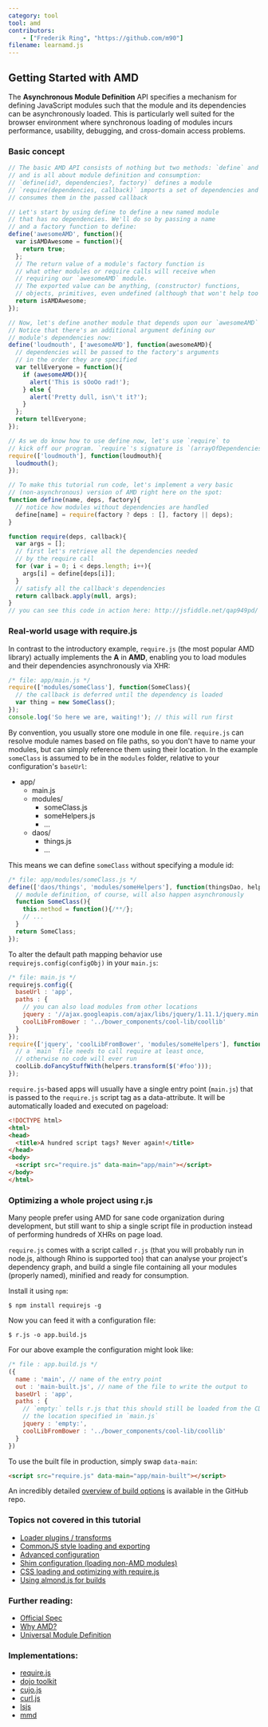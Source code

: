 ```yaml
---
category: tool
tool: amd
contributors:
    - ["Frederik Ring", "https://github.com/m90"]
filename: learnamd.js
---
```


## Getting Started with AMD

The **Asynchronous Module Definition** API specifies a mechanism for defining
JavaScript modules such that the module and its dependencies can be asynchronously
loaded. This is particularly well suited for the browser environment where
synchronous loading of modules incurs performance, usability, debugging, and
cross-domain access problems.

### Basic concept
```javascript
// The basic AMD API consists of nothing but two methods: `define` and `require`
// and is all about module definition and consumption:
// `define(id?, dependencies?, factory)` defines a module
// `require(dependencies, callback)` imports a set of dependencies and
// consumes them in the passed callback

// Let's start by using define to define a new named module
// that has no dependencies. We'll do so by passing a name
// and a factory function to define:
define('awesomeAMD', function(){
  var isAMDAwesome = function(){
    return true;
  };
  // The return value of a module's factory function is
  // what other modules or require calls will receive when
  // requiring our `awesomeAMD` module.
  // The exported value can be anything, (constructor) functions,
  // objects, primitives, even undefined (although that won't help too much).
  return isAMDAwesome;
});

// Now, let's define another module that depends upon our `awesomeAMD` module.
// Notice that there's an additional argument defining our
// module's dependencies now:
define('loudmouth', ['awesomeAMD'], function(awesomeAMD){
  // dependencies will be passed to the factory's arguments
  // in the order they are specified
  var tellEveryone = function(){
    if (awesomeAMD()){
      alert('This is sOoOo rad!');
    } else {
      alert('Pretty dull, isn\'t it?');
    }
  };
  return tellEveryone;
});

// As we do know how to use define now, let's use `require` to
// kick off our program. `require`'s signature is `(arrayOfDependencies, callback)`.
require(['loudmouth'], function(loudmouth){
  loudmouth();
});

// To make this tutorial run code, let's implement a very basic
// (non-asynchronous) version of AMD right here on the spot:
function define(name, deps, factory){
  // notice how modules without dependencies are handled
  define[name] = require(factory ? deps : [], factory || deps);
}

function require(deps, callback){
  var args = [];
  // first let's retrieve all the dependencies needed
  // by the require call
  for (var i = 0; i < deps.length; i++){
    args[i] = define[deps[i]];
  }
  // satisfy all the callback's dependencies
  return callback.apply(null, args);
}
// you can see this code in action here: http://jsfiddle.net/qap949pd/
```

### Real-world usage with require.js

In contrast to the introductory example, `require.js` (the most popular AMD library) actually implements the **A** in **AMD**, enabling you to load modules and their dependencies asynchronously via XHR:

```javascript
/* file: app/main.js */
require(['modules/someClass'], function(SomeClass){
  // the callback is deferred until the dependency is loaded
  var thing = new SomeClass();
});
console.log('So here we are, waiting!'); // this will run first
```

By convention, you usually store one module in one file. `require.js` can resolve module names based on file paths, so you don't have to name your modules, but can simply reference them using their location. In the example `someClass` is assumed to be in the `modules` folder, relative to your configuration's `baseUrl`:

* app/
  * main.js
  * modules/
    * someClass.js
    * someHelpers.js
    * ...
  * daos/
    * things.js
    * ...

This means we can define `someClass` without specifying a module id:

```javascript
/* file: app/modules/someClass.js */
define(['daos/things', 'modules/someHelpers'], function(thingsDao, helpers){
  // module definition, of course, will also happen asynchronously
  function SomeClass(){
    this.method = function(){/**/};
    // ...
  }
  return SomeClass;
});
```
To alter the default path mapping behavior use `requirejs.config(configObj)` in your `main.js`:

```javascript
/* file: main.js */
requirejs.config({
  baseUrl : 'app',
  paths : {
    // you can also load modules from other locations
    jquery : '//ajax.googleapis.com/ajax/libs/jquery/1.11.1/jquery.min',
    coolLibFromBower : '../bower_components/cool-lib/coollib'
  }
});
require(['jquery', 'coolLibFromBower', 'modules/someHelpers'], function($, coolLib, helpers){
  // a `main` file needs to call require at least once,
  // otherwise no code will ever run
  coolLib.doFancyStuffWith(helpers.transform($('#foo')));
});
```
`require.js`-based apps will usually have a single entry point (`main.js`) that is passed to the `require.js` script tag as a data-attribute. It will be automatically loaded and executed on pageload:

```html
<!DOCTYPE html>
<html>
<head>
  <title>A hundred script tags? Never again!</title>
</head>
<body>
  <script src="require.js" data-main="app/main"></script>
</body>
</html>
```

### Optimizing a whole project using r.js

Many people prefer using AMD for sane code organization during development, but still want to ship a single script file in production instead of performing hundreds of XHRs on page load.

`require.js` comes with a script called `r.js` (that you will probably run in node.js, although Rhino is supported too) that can analyse your project's dependency graph, and build a single file containing all your modules (properly named), minified and ready for consumption.

Install it using `npm`:
```shell
$ npm install requirejs -g
```

Now you can feed it with a configuration file:
```shell
$ r.js -o app.build.js
```

For our above example the configuration might look like:
```javascript
/* file : app.build.js */
({
  name : 'main', // name of the entry point
  out : 'main-built.js', // name of the file to write the output to
  baseUrl : 'app',
  paths : {
    // `empty:` tells r.js that this should still be loaded from the CDN, using
    // the location specified in `main.js`
    jquery : 'empty:',
    coolLibFromBower : '../bower_components/cool-lib/coollib'
  }
})
```

To use the built file in production, simply swap `data-main`:
```html
<script src="require.js" data-main="app/main-built"></script>
```

An incredibly detailed [overview of build options](https://github.com/jrburke/r.js/blob/master/build/example.build.js) is available in the GitHub repo.

### Topics not covered in this tutorial
* [Loader plugins / transforms](http://requirejs.org/docs/plugins.html)
* [CommonJS style loading and exporting](http://requirejs.org/docs/commonjs.html)
* [Advanced configuration](http://requirejs.org/docs/api.html#config)
* [Shim configuration (loading non-AMD modules)](http://requirejs.org/docs/api.html#config-shim)
* [CSS loading and optimizing with require.js](http://requirejs.org/docs/optimization.html#onecss)
* [Using almond.js for builds](https://github.com/jrburke/almond)

### Further reading:

* [Official Spec](https://github.com/amdjs/amdjs-api/wiki/AMD)
* [Why AMD?](http://requirejs.org/docs/whyamd.html)
* [Universal Module Definition](https://github.com/umdjs/umd)

### Implementations:

* [require.js](http://requirejs.org)
* [dojo toolkit](http://dojotoolkit.org/documentation/tutorials/1.9/modules/)
* [cujo.js](http://cujojs.com/)
* [curl.js](https://github.com/cujojs/curl)
* [lsjs](https://github.com/zazl/lsjs)
* [mmd](https://github.com/alexlawrence/mmd)
